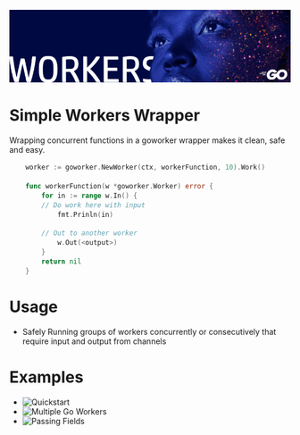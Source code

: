 ![go workers](https://raw.githubusercontent.com/catmullet/go-workers/assets/goworkers.png)
# Simple Workers Wrapper
Wrapping concurrent functions in a goworker wrapper makes it clean, safe and easy.
```go
    worker := goworker.NewWorker(ctx, workerFunction, 10).Work()

    func workerFunction(w *goworker.Worker) error {
    	for in := range w.In() {
        // Do work here with input
            fmt.Prinln(in)
            
        // Out to another worker
            w.Out(<output>)
    	}
    	return nil
    }
```
# Usage
* Safely Running groups of workers concurrently or consecutively that require input and output from channels
# Examples
* ![Quickstart](https://github.com/catmullet/go-workers/blob/master/examples/quickstart/quickstart.go)
* ![Multiple Go Workers](https://github.com/catmullet/go-workers/blob/master/examples/multiple_workers/multipleworkers.go)
* ![Passing Fields](https://github.com/catmullet/go-workers/blob/master/examples/passing_fields/passingfields.go)
